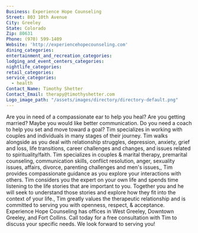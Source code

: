 ```yaml
---
Business: Experience Hope Counseling
Street: 803 10th Avenue
City: Greeley
State: Colorado
Zip: 80631
Phone: (970) 599-1409
Website: 'http://experiencehopecounseling.com'
dining_categories:
entertainment_and_recreation_categories:
lodging_and_event_centers_categories:
nightlife_categories:
retail_categories:
service_categories:
  - health
Contact_Name: Timothy Shetter
Contact_Email: therapy@timothyshetter.com
Logo_image_path: "/assets/images/directory/directory-default.png"
---
```



Are you in need of a compassionate ear to help you heal? Are you getting married? Maybe you would like better communication. Do you need a coach to help you set and move toward a goal? Tim specializes in working with couples and individuals in many stages of their journey. Tim walks alongside as you deal with relationship struggles, depression, anxiety, grief and loss, life transitions, career challenges and changes, and issues related to spirituality/faith. Tim specializes in couples & marital therapy, premarital counseling, communication skills, conflict resolution, anger, sexuality issues, affairs, divorce, parenting challenges and men's issues,, Tim provides compassionate guidance as you explore your interactions with others. Tim considers you the expert on your own life and spends time listening to the life stories that are important to you. Together you and he will seek to understand those stories and explore how they fit into the context of your life., Tim greatly values the therapeutic relationship and is committed to serving you with openness, respect, & acceptance. Experience Hope Counseling has offices in West Greeley, Downtown Greeley, and Fort Collins. Call today for a free consultation with Tim to discuss your specific needs. We look forward to serving you!
